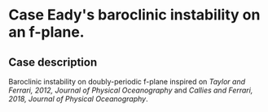 # Case Eady's baroclinic instability on an f-plane.

## Case description
Baroclinic instability on doubly-periodic f-plane inspired on *Taylor and Ferrari, 2012, Journal of Physical Oceanography* and *Callies and Ferrari, 2018, Journal of Physical Oceanography*.
